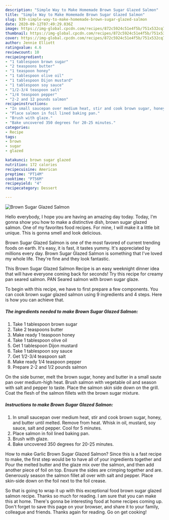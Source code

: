 ```yaml
---
description: "Simple Way to Make Homemade Brown Sugar Glazed Salmon"
title: "Simple Way to Make Homemade Brown Sugar Glazed Salmon"
slug: 939-simple-way-to-make-homemade-brown-sugar-glazed-salmon
date: 2020-09-12T07:49:29.036Z
image: https://img-global.cpcdn.com/recipes/872c5924c51e4f5b/751x532cq70/brown-sugar-glazed-salmon-recipe-main-photo.jpg
thumbnail: https://img-global.cpcdn.com/recipes/872c5924c51e4f5b/751x532cq70/brown-sugar-glazed-salmon-recipe-main-photo.jpg
cover: https://img-global.cpcdn.com/recipes/872c5924c51e4f5b/751x532cq70/brown-sugar-glazed-salmon-recipe-main-photo.jpg
author: Jennie Elliott
ratingvalue: 4.6
reviewcount: 10
recipeingredient:
- "1 tablespoon brown sugar"
- "2 teaspoons butter"
- "1 teaspoon honey"
- "1 tablespoon olive oil"
- "1 tablespoon Dijon mustard"
- "1 tablespoon soy sauce"
- "1/2-3/4 teaspoon salt"
- "1/4 teaspoon pepper"
- "2-2 and 12 pounds salmon"
recipeinstructions:
- "In small saucepan over medium heat, stir and cook brown sugar, honey, and butter until melted. Remove from heat. Whisk in oil, mustard, soy sauce, salt and pepper. Cool for 5 minutes."
- "Place salmon in foil lined baking pan."
- "Brush with glaze."
- "Bake uncovered 350 degrees for 20-25 minutes."
categories:
- Recipe
tags:
- brown
- sugar
- glazed

katakunci: brown sugar glazed 
nutrition: 172 calories
recipecuisine: American
preptime: "PT14M"
cooktime: "PT56M"
recipeyield: "4"
recipecategory: Dessert

---
```



![Brown Sugar Glazed Salmon](https://img-global.cpcdn.com/recipes/872c5924c51e4f5b/751x532cq70/brown-sugar-glazed-salmon-recipe-main-photo.jpg)

Hello everybody, I hope you are having an amazing day today. Today, I'm gonna show you how to make a distinctive dish, brown sugar glazed salmon. One of my favorites food recipes. For mine, I will make it a little bit unique. This is gonna smell and look delicious.

Brown Sugar Glazed Salmon is one of the most favored of current trending foods on earth. It's easy, it is fast, it tastes yummy. It's appreciated by millions every day. Brown Sugar Glazed Salmon is something that I've loved my whole life. They're fine and they look fantastic.

This Brown Sugar Glazed Salmon Recipe is an easy weeknight dinner idea that will have everyone coming back for seconds! Try this recipe for creamy pan seared salmon. PAN Seared salmon with brown sugar glaze.


To begin with this recipe, we have to first prepare a few components. You can cook brown sugar glazed salmon using 9 ingredients and 4 steps. Here is how you can achieve that.

<!--inarticleads1-->

##### The ingredients needed to make Brown Sugar Glazed Salmon:

1. Take 1 tablespoon brown sugar
1. Take 2 teaspoons butter
1. Make ready 1 teaspoon honey
1. Take 1 tablespoon olive oil
1. Get 1 tablespoon Dijon mustard
1. Take 1 tablespoon soy sauce
1. Get 1/2-3/4 teaspoon salt
1. Make ready 1/4 teaspoon pepper
1. Prepare 2-2 and 1/2 pounds salmon


On the side burner, melt the brown sugar, honey and butter in a small saute pan over medium-high heat. Brush salmon with vegetable oil and season with salt and pepper to taste. Place the salmon skin side down on the grill. Coat the flesh of the salmon fillets with the brown sugar mixture. 

<!--inarticleads2-->

##### Instructions to make Brown Sugar Glazed Salmon:

1. In small saucepan over medium heat, stir and cook brown sugar, honey, and butter until melted. Remove from heat. Whisk in oil, mustard, soy sauce, salt and pepper. Cool for 5 minutes.
1. Place salmon in foil lined baking pan.
1. Brush with glaze.
1. Bake uncovered 350 degrees for 20-25 minutes.


How to make Garlic Brown Sugar Glazed Salmon? Since this is a fast recipe to make, the first step would be to have all of your ingredients together and Pour the melted butter and the glaze mix over the salmon, and then add another piece of foil on top. Ensure the sides are crimping together and are. Generously season the salmon fillet all over with salt and pepper. Place skin-side down on the foil next to the foil crease. 

So that is going to wrap it up with this exceptional food brown sugar glazed salmon recipe. Thanks so much for reading. I am sure that you can make this at home. There's gonna be interesting food at home recipes coming up. Don't forget to save this page on your browser, and share it to your family, colleague and friends. Thanks again for reading. Go on get cooking!
